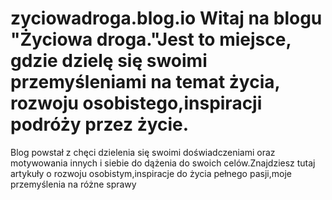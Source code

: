 # zyciowadroga.blog.io   Witaj na blogu "Życiowa droga."Jest to miejsce, gdzie dzielę się swoimi przemyśleniami na temat życia, rozwoju osobistego,inspiracji podróży przez życie.
Blog powstał z chęci dzielenia się swoimi doświadczeniami oraz motywowania innych i siebie do dążenia do swoich celów.Znajdziesz tutaj artykuły o rozwoju osobistym,inspiracje do życia pełnego pasji,moje przemyślenia na różne sprawy

